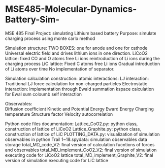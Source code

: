 # MSE485-Molecular-Dynamics-Battery-Sim-

MSE 485 Final Project: simulating Lithium based battery 
Purpose: simulate charging process using monte carlo method


Simulation structure:
    TWO BOXES:  one for anode and one for cathode
    Universal electric field and drives lithium ions in one direction.
    LiCoO2 lattice:
        fixed CO and O atoms
        free Li ions
        reintroduction of Li ions during the charging process
    LiC lattice:
        Fixed C atoms
        free Li ions
        Gradual introduction of Li atoms over time
    No implementation of separator.


Simulation calculation construction:
    atomic interactions: 
        LJ interaction:
            Traditional LJ force calculation for non-charged particles
        Electrostatic interaction:
            Implementation through Ewald summation
            kspace calculation for Ewal sum
            coloumb self interaction


Observables:  
    Diffusion coefficient
    Kinetic and Potential Energy
    Eward Energy
    Charging temperature
    Structure factor 
    Velocity autocorrelation


Python code files documentation:
    Lattice_CoO2.py:
        python class, construction of lattice of LiCoO2 
    Lattice_Graphite.py:
        python class, construction of lattice of LiC 
    PLOTTING_DATA.py:
        visualization of simulation observables in python
    Trail 1~18.spydata:
        simulation observables data storage
    total_MD_code_V2:
        final version of calculation fucntions of forces and observables
    total_MD_implement_CoO2_V2:
        final version of simulation executing code for LiCoO2 lattice
    total_MD_implement_Graphite_V2:
        final version of simulation executing code for LiC lattice
    
